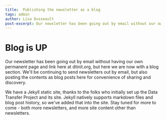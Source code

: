 ```yaml
---
title:  Publishing the newsletter as a blog
tags: admin
author: Lisa Dusseault
post-excerpt: Our newsletter has been going out by email without our own permanent page and link, but here we are with a blog section at dtinit.org now.
---
```


# Blog is UP

Our newsletter has been going out by email without having our own permanent page and link here at dtinit.org, but here we are now with a blog section. We'll be continuing to send newsletters out by email, but also posting the contents as blog posts here for convenience of sharing and discovery.  

We have a Jekyll static site, thanks to the folks who initially set up the Data Transfer Project and its site.  Jekyll natively supports markdown files and blog post history, so we've added that into the site.  Stay tuned for more to come - both more newsletters, and more site content other than newsletters.
